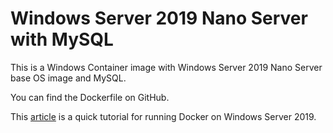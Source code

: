 # Windows Server 2019 Nano Server with MySQL

This is a Windows Container image with Windows Server 2019 Nano Server base OS image and MySQL.

You can find the Dockerfile on GitHub.

This [article](https://docs.microsoft.com/en-US/virtualization/windowscontainers/quick-start/set-up-environment) is a quick tutorial for running Docker on Windows Server 2019.
